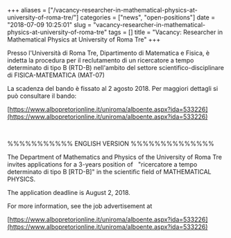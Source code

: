 +++
aliases = ["/vacancy-researcher-in-mathematical-physics-at-university-of-roma-tre/"]
categories = ["news", "open-positions"]
date = "2018-07-09 10:25:01"
slug = "vacancy-researcher-in-mathematical-physics-at-university-of-roma-tre"
tags = []
title = "Vacancy: Researcher in Mathematical Physics at University of Roma Tre"
+++

Presso l'Università di Roma Tre, Dipartimento di Matematica e Fisica, è
indetta la procedura per il reclutamento di un ricercatore a tempo
determinato di tipo B (RTD-B) nell'ambito del settore
scientifico-disciplinare di FISICA-MATEMATICA (MAT-07)

La scadenza del bando è fissato al 2 agosto 2018. Per maggiori dettagli
si può consultare il bando:

[https://www.albopretorionline.it/uniroma/alboente.aspx?ida=533226](https://www.albopretorionline.it/uniroma/alboente.aspx?ida=533226)

 

%%%%%%%%%%% ENGLISH VERSION %%%%%%%%%%%%%%

The Department of Mathematics and Physics of the University of Roma Tre
invites applications for a 3-years position of   "ricercatore a tempo
determinato di tipo B \[RTD-B\]" in the scientific field of MATHEMATICAL
PHYSICS.

The application deadline is August 2, 2018.

For more information, see the job advertisement at

[https://www.albopretorionline.it/uniroma/alboente.aspx?ida=533226](https://www.albopretorionline.it/uniroma/alboente.aspx?ida=533226)

